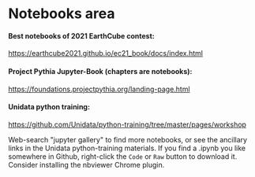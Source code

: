 # Notebooks area 

#### Best notebooks of 2021 EarthCube contest: 

https://earthcube2021.github.io/ec21_book/docs/index.html


#### Project Pythia Jupyter-Book (chapters are notebooks): 

https://foundations.projectpythia.org/landing-page.html


#### Unidata python training: 

https://github.com/Unidata/python-training/tree/master/pages/workshop

Web-search "jupyter gallery" to find more notebooks, or see the ancillary links in the Unidata python-training materials. If you find a .ipynb you like somewhere in Github, right-click the `Code` or `Raw` button to download it. Consider installing the nbviewer Chrome plugin. 